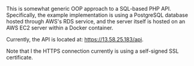 This is somewhat generic OOP approach to a SQL-based PHP API. Specifically, the example implementation is using a PostgreSQL database hosted through AWS's RDS service, and the server itself is hosted on an AWS EC2 server within a Docker container.

Currently, the API is located at: https://13.58.25.183/api.

Note that I the HTTPS connection currently is using a self-signed SSL certificate.
